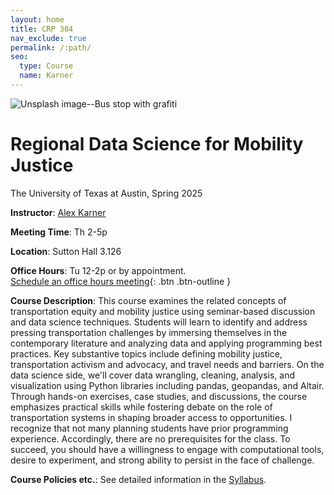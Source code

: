 ```yaml
---
layout: home
title: CRP 384
nav_exclude: true
permalink: /:path/
seo:
  type: Course
  name: Karner
---
```


![Unsplash image--Bus stop with grafiti](Assets/banner.jpg)

# Regional Data Science for Mobility Justice
The University of Texas at Austin, Spring 2025

**Instructor**: [Alex Karner](https://www.alexkarner.com)

**Meeting Time**: Th 2-5p

**Location**: Sutton Hall 3.126

**Office Hours**: Tu 12-2p or by appointment.\
[Schedule an office hours meeting](https://calendly.com/akarner/15min){: .btn .btn-outline }

**Course Description**: This course examines the related concepts of transportation equity and mobility justice using seminar-based discussion and data science techniques. Students will learn to identify and address pressing transportation challenges by immersing themselves in the contemporary literature and analyzing data and applying programming best practices. Key substantive topics include defining mobility justice, transportation activism and advocacy, and travel needs and barriers. On the data science side, we'll cover data wrangling, cleaning, analysis, and visualization using Python libraries including pandas, geopandas, and Altair. Through hands-on exercises, case studies, and discussions, the course emphasizes practical skills while fostering debate on the role of transportation systems in shaping broader access to opportunities. I recognize that not many planning students have prior programming experience. Accordingly, there are no prerequisites for the class. To succeed, you should have a willingness to engage with computational tools, desire to experiment, and strong ability to persist in the face of challenge.

**Course Policies etc.**: See detailed information in the [Syllabus](https://aakarner.github.io/regional-data-science/syllabus/).